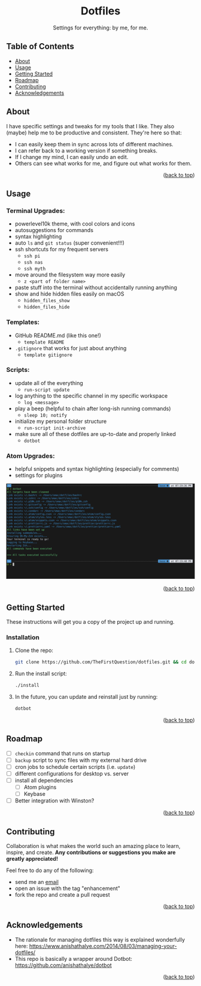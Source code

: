 <div id="top"></div>

<!--
# Steven G. Opferman | steven.g.opferman@gmail.com
# My personal template for README.md files, because I'm lazy :P
# Adapted from:
#   https://github.com/othneildrew/Best-README-Template/
#   https://github.com/kylelobo/The-Documentation-Compendium/
-->

<!--
<p align="center">
  <a href="" rel="noopener">
 <img width=200px height=200px src="https://i.imgur.com/6wj0hh6.jpg" alt="Project logo"></a>
</p>
-->

<h1 align="center">Dotfiles</h1>

<!--
The cute little icon things.

<div align="center">

[![Status](https://img.shields.io/badge/status-active-success.svg)]()
[![GitHub Issues](https://img.shields.io/github/issues/kylelobo/The-Documentation-Compendium.svg)](https://github.com/kylelobo/The-Documentation-Compendium/issues)
[![GitHub Pull Requests](https://img.shields.io/github/issues-pr/kylelobo/The-Documentation-Compendium.svg)](https://github.com/kylelobo/The-Documentation-Compendium/pulls)
[![License](https://img.shields.io/badge/license-MIT-blue.svg)](/LICENSE)

</div>
-->

<p align="center">
Settings for everything:
by me, for me.
</p>

## Table of Contents

-   [About](#about)
-   [Usage](#usage)
-   [Getting Started](#getting_started)
-   [Roadmap](#roadmap)
-   [Contributing](#contributing)
-   [Acknowledgements](#acknowledgements)

## About <a name="about"></a>

I have specific settings and tweaks for my tools that I like. They also (maybe) help me to be productive and consistent. They're here so that:

-   I can easily keep them in sync across lots of different machines.
-   I can refer back to a working version if something breaks.
-   If I change my mind, I can easily undo an edit.
-   Others can see what works for me, and figure out what works for them.

<p align="right">(<a href="#top">back to top</a>)</p>

## Usage <a name="usage"></a>

### Terminal Upgrades:

-   powerlevel10k theme, with cool colors and icons
-   autosuggestions for commands
-   syntax highlighting
-   auto `ls` and `git status` (super convenient!!!)
-   ssh shortcuts for my frequent servers
    -   `ssh pi`
    -   `ssh nas`
    -   `ssh myth`
-   move around the filesystem way more easily
    -   `z <part of folder name>`
-   paste stuff into the terminal without accidentally running anything
-   show and hide hidden files easily on macOS
    -   `hidden_files_show`
    -   `hidden_files_hide`

### Templates:

-   GitHub README.md (like this one!)
    -   `template README`
-   `.gitignore` that works for just about anything
    -   `template gitignore`

### Scripts:

-   update all of the everything
    -   `run-script update`
-   log anything to the specific channel in my specific workspace
    -   `log <message>`
-   play a beep (helpful to chain after long-ish running commands)
    -   `sleep 10; notify`
-   initialize my personal folder structure
    -   `run-script init-archive`
-   make sure all of these dotfiles are up-to-date and properly linked
    -   `dotbot`

### Atom Upgrades:

-   helpful snippets and syntax highlighting (especially for comments)
-   settings for plugins

![usage screenshot](https://raw.githubusercontent.com/TheFirstQuestion/dotfiles/main/screenshot.png)

<!-- _For more examples, please refer to the [Documentation](https://example.com)_ -->

<p align="right">(<a href="#top">back to top</a>)</p>

## Getting Started <a name="getting_started"></a>

These instructions will get you a copy of the project up and running.

### Installation

1. Clone the repo:

    ```sh
    git clone https://github.com/TheFirstQuestion/dotfiles.git && cd dotfiles
    ```

2. Run the install script:

    ```sh
    ./install
    ```

3. In the future, you can update and reinstall just by running:

    ```sh
    dotbot
    ```

<p align="right">(<a href="#top">back to top</a>)</p>

## Roadmap <a name="roadmap"></a>

-   [ ] `checkin` command that runs on startup
-   [ ] `backup` script to sync files with my external hard drive
-   [ ] cron jobs to schedule certain scripts (i.e. `update`)
-   [ ] different configurations for desktop vs. server
-   [ ] install all dependencies
    -   [ ] Atom plugins
    -   [ ] Keybase
-   [ ] Better integration with Winston?

<!--
See the [open issues](https://github.com/github_username/repo_name/issues) for a full list of proposed features (and known issues).
-->

<p align="right">(<a href="#top">back to top</a>)</p>

## Contributing <a name="contributing"></a>

Collaboration is what makes the world such an amazing place to learn, inspire, and create. **Any contributions or suggestions you make are greatly appreciated!**

Feel free to do any of the following:

-   send me an [email](mailto:steven.g.opferman@gmail.com)
-   open an issue with the tag "enhancement"
-   fork the repo and create a pull request

<p align="right">(<a href="#top">back to top</a>)</p>

## Acknowledgements <a name="acknowledgements"></a>

-   The rationale for managing dotfiles this way is explained wonderfully here: https://www.anishathalye.com/2014/08/03/managing-your-dotfiles/
-   This repo is basically a wrapper around Dotbot: https://github.com/anishathalye/dotbot

<p align="right">(<a href="#top">back to top</a>)</p>
